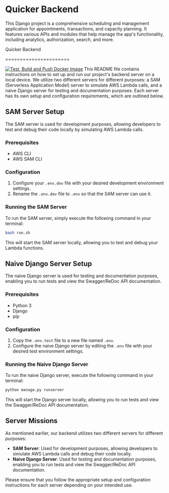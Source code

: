 Quicker Backend
==============


This Django project is a comprehensive scheduling and management application for appointments, transactions, and capacity planning. It features various APIs and modules that help manage the app's functionality, including analytics, authorization, search, and more.

Quicker Backend

======================

[![Test, Build and Push Docker Image](https://github.com/make-quicker/backend/actions/workflows/deploy.yml/badge.svg)](https://github.com/make-quicker/backend/actions/workflows/deploy.yml)
This README file contains instructions on how to set up and run our project's backend server on a local device. We utilize two different servers for different purposes: a SAM (Serverless Application Model) server to simulate AWS Lambda calls, and a naive Django server for testing and documentation purposes. Each server has its own setup and configuration requirements, which are outlined below.

SAM Server Setup
----------------

The SAM server is used for development purposes, allowing developers to test and debug their code locally by simulating AWS Lambda calls.

### Prerequisites

*   AWS CLI
*   AWS SAM CLI

### Configuration

1.  Configure your `.env.dev` file with your desired development environment settings.
2.  Rename the `.env.dev` file to `.env` so that the SAM server can use it.

### Running the SAM Server

To run the SAM server, simply execute the following command in your terminal:

```bash
bash run.sh
```

This will start the SAM server locally, allowing you to test and debug your Lambda functions.

Naive Django Server Setup
-------------------------

The naive Django server is used for testing and documentation purposes, enabling you to run tests and view the Swagger/ReDoc API documentation.

### Prerequisites

*   Python 3
*   Django
*   pip

### Configuration

1.  Copy the `.env.test` file to a new file named `.env`.
2.  Configure the naive Django server by editing the `.env` file with your desired test environment settings.

### Running the Naive Django Server

To run the naive Django server, execute the following command in your terminal:

```bash
python manage.py runserver
```

This will start the Django server locally, allowing you to run tests and view the Swagger/ReDoc API documentation.

Server Missions
---------------

As mentioned earlier, our backend utilizes two different servers for different purposes:

*   **SAM Server**: Used for development purposes, allowing developers to simulate AWS Lambda calls and debug their code locally.
*   **Naive Django Server**: Used for testing and documentation purposes, enabling you to run tests and view the Swagger/ReDoc API documentation.

Please ensure that you follow the appropriate setup and configuration instructions for each server depending on your intended use.

